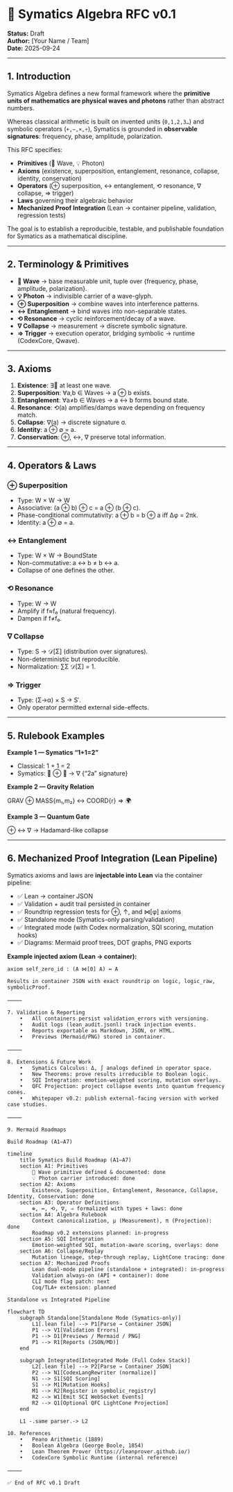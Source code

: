 # 📜 Symatics Algebra RFC v0.1  
**Status:** Draft  
**Author:** [Your Name / Team]  
**Date:** 2025-09-24  

---

## 1. Introduction  

Symatics Algebra defines a new formal framework where the **primitive units of mathematics are physical waves and photons** rather than abstract numbers.  

Whereas classical arithmetic is built on invented units (`0,1,2,3…`) and symbolic operators (`+,−,×,÷`), Symatics is grounded in **observable signatures**: frequency, phase, amplitude, polarization.  

This RFC specifies:  
- **Primitives** (🌊 Wave, 💡 Photon)  
- **Axioms** (existence, superposition, entanglement, resonance, collapse, identity, conservation)  
- **Operators** (⊕ superposition, ↔ entanglement, ⟲ resonance, ∇ collapse, ⇒ trigger)  
- **Laws** governing their algebraic behavior  
- **Mechanized Proof Integration** (Lean → container pipeline, validation, regression tests)  

The goal is to establish a reproducible, testable, and publishable foundation for Symatics as a mathematical discipline.  

---

## 2. Terminology & Primitives  

- **🌊 Wave** → base measurable unit, tuple over {frequency, phase, amplitude, polarization}.  
- **💡 Photon** → indivisible carrier of a wave-glyph.  
- **⊕ Superposition** → combine waves into interference patterns.  
- **↔ Entanglement** → bind waves into non-separable states.  
- **⟲ Resonance** → cyclic reinforcement/decay of a wave.  
- **∇ Collapse** → measurement → discrete symbolic signature.  
- **⇒ Trigger** → execution operator, bridging symbolic → runtime (CodexCore, Qwave).  

---

## 3. Axioms  

1. **Existence**: ∃🌊 at least one wave.  
2. **Superposition**: ∀a,b ∈ Waves → a ⊕ b exists.  
3. **Entanglement**: ∀a≠b ∈ Waves → a ↔ b forms bound state.  
4. **Resonance**: ⟲(a) amplifies/damps wave depending on frequency match.  
5. **Collapse**: ∇(a) → discrete signature σ.  
6. **Identity**: a ⊕ ∅ = a.  
7. **Conservation**: ⊕, ↔, ∇ preserve total information.  

---

## 4. Operators & Laws  

### ⊕ Superposition  
- Type: W × W → W  
- Associative: (a ⊕ b) ⊕ c = a ⊕ (b ⊕ c).  
- Phase-conditional commutativity: a ⊕ b = b ⊕ a iff Δφ = 2πk.  
- Identity: a ⊕ ∅ = a.  

### ↔ Entanglement  
- Type: W × W → BoundState  
- Non-commutative: a ↔ b ≠ b ↔ a.  
- Collapse of one defines the other.  

### ⟲ Resonance  
- Type: W → W  
- Amplify if f≈f₀ (natural frequency).  
- Dampen if f≠f₀.  

### ∇ Collapse  
- Type: S → 𝒟[Σ] (distribution over signatures).  
- Non-deterministic but reproducible.  
- Normalization: ∑Σ 𝒟[Σ] = 1.  

### ⇒ Trigger  
- Type: (Σ→α) × S → S′.  
- Only operator permitted external side-effects.  

---

## 5. Rulebook Examples  

**Example 1 — Symatics “1+1=2”**  
- Classical: 1 + 1 = 2  
- Symatics: 🌊 ⊕ 🌊 → ∇ {“2a” signature}  

**Example 2 — Gravity Relation**  

GRAV ⊕ MASS{m₁,m₂} ↔ COORD{r} ⇒ 🌍

**Example 3 — Quantum Gate**  

⊕ ↔ ∇ → Hadamard-like collapse

---

## 6. Mechanized Proof Integration (Lean Pipeline)  

Symatics axioms and laws are **injectable into Lean** via the container pipeline:  

- ✅ Lean → container JSON  
- ✅ Validation + audit trail persisted in container  
- ✅ Roundtrip regression tests for ⊕, ↑, and ⋈[φ] axioms  
- ✅ Standalone mode (Symatics-only parsing/validation)  
- ✅ Integrated mode (with Codex normalization, SQI scoring, mutation hooks)  
- ✅ Diagrams: Mermaid proof trees, DOT graphs, PNG exports  

**Example injected axiom (Lean → container):**  

```lean
axiom self_zero_id : (A ⋈[0] A) ↔ A

Results in container JSON with exact roundtrip on logic, logic_raw, symbolicProof.

⸻

7. Validation & Reporting
	•	All containers persist validation_errors with versioning.
	•	Audit logs (lean_audit.jsonl) track injection events.
	•	Reports exportable as Markdown, JSON, or HTML.
	•	Previews (Mermaid/PNG) stored in container.

⸻

8. Extensions & Future Work
	•	Symatics Calculus: Δ, ∫ analogs defined in operator space.
	•	New Theorems: prove results irreducible to Boolean logic.
	•	SQI Integration: emotion-weighted scoring, mutation overlays.
	•	QFC Projection: project collapse events into quantum frequency cones.
	•	Whitepaper v0.2: publish external-facing version with worked case studies.

⸻

9. Mermaid Roadmaps

Build Roadmap (A1–A7)

timeline
    title Symatics Build Roadmap (A1–A7)
    section A1: Primitives
        🌊 Wave primitive defined & documented: done
        💡 Photon carrier introduced: done
    section A2: Axioms
        Existence, Superposition, Entanglement, Resonance, Collapse, Identity, Conservation: done
    section A3: Operator Definitions
        ⊕, ↔, ⟲, ∇, ⇒ formalized with types + laws: done
    section A4: Algebra Rulebook
        Context canonicalization, μ (Measurement), π (Projection): done
        Roadmap v0.2 extensions planned: in-progress
    section A5: SQI Integration
        Emotion-weighted SQI, mutation-aware scoring, overlays: done
    section A6: Collapse/Replay
        Mutation lineage, step-through replay, LightCone tracing: done
    section A7: Mechanized Proofs
        Lean dual-mode pipeline (standalone + integrated): in-progress
        Validation always-on (API + container): done
        CLI mode flag patch: next
        Coq/TLA+ extension: planned

Standalone vs Integrated Pipeline

flowchart TD
    subgraph Standalone[Standalone Mode (Symatics-only)]
        L1[.lean file] --> P1[Parse → Container JSON]
        P1 --> V1[Validation Errors]
        P1 --> D1[Previews / Mermaid / PNG]
        P1 --> R1[Reports (JSON/MD)]
    end

    subgraph Integrated[Integrated Mode (Full Codex Stack)]
        L2[.lean file] --> P2[Parse → Container JSON]
        P2 --> N1[CodexLangRewriter (normalize)]
        N1 --> S1[SQI Scoring]
        S1 --> M1[Mutation Hooks]
        M1 --> R2[Register in symbolic_registry]
        R2 --> W1[Emit SCI WebSocket Events]
        R2 --> Q1[Optional QFC LightCone Projection]
    end

    L1 -.same parser.-> L2

10. References
	•	Peano Arithmetic (1889)
	•	Boolean Algebra (George Boole, 1854)
	•	Lean Theorem Prover (https://leanprover.github.io/)
	•	CodexCore Symbolic Runtime (internal reference)

⸻

✅ End of RFC v0.1 Draft

